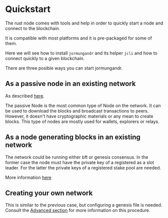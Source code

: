 # Quickstart

The rust node comes with tools and help in order to quickly start
a node and connect to the blockchain.

It is compatible with most platforms and it is pre-packaged for some
of them.

Here we will see how to install `jormungandr` and its helper `jcli`
and how to connect quickly to a given blockchain.

There are three posible ways you can start jormungandr.

## As a passive node in an existing network

As described [here](./02_passive_node.md).

The passive Node is the most common type of Node on the network.
It can be used to download the blocks and broadcast transactions to peers.
However, it doesn't have cryptographic materials or any mean to create blocks.
This type of nodes are mostly used for wallets, explorers or relays.

## As a node generating blocks in an existing network

The network could be running either bft or genesis consensus.
In the former case the node must have the private key of a registered as a slot leader.
For the latter the private keys of a registered stake pool are needed.

More information [here](./05_leader_candidate.md)

## Creating your own network

This is similar to the previous case, but configuring a genesis file is needed.
Consult the [Advanced section](../advanced/introduction.md) for more information on this procedure.
